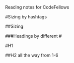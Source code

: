 Reading notes for CodeFellows

#Sizing by hashtags


##Sizing


###Headings by different #


#H1


##H2 all the way from 1-6
